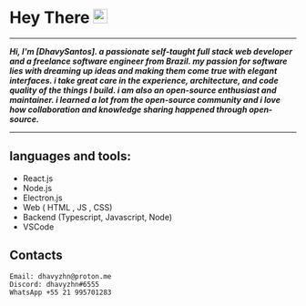 
# Hey There <img src="https://media.giphy.com/media/hvRJCLFzcasrR4ia7z/giphy.gif" width="25px">

***

***Hi, I'm [DhavySantos]. a passionate self-taught full stack web developer and a freelance software engineer from Brazil. my passion for software lies with dreaming up ideas and making them come true with elegant interfaces. i take great care in the experience, architecture, and code quality of the things I build. i am also an open-source enthusiast and maintainer. i learned a lot from the open-source community and i love how collaboration and knowledge sharing happened through open-source.***

***
## languages and tools:


 - React.js
 - Node.js	 	
 - Electron.js 	
 - Web ( HTML , JS , CSS) 	
 - Backend (Typescript, Javascript, Node)
 - VSCode

## Contacts

	Email: dhavyzhn@proton.me
	Discord: dhavyzhn#6555
	WhatsApp +55 21 995701283

